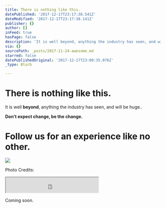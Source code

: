 ```yaml
---
title: There is nothing like this.
datePublished: '2017-12-17T23:17:38.541Z'
dateModified: '2017-12-17T23:17:38.141Z'
publisher: {}
author: []
inFeed: true
hasPage: false
description: 'It is well beyond, anything the industry has seen, and will be huge..'
via: {}
sourcePath: _posts/2017-11-24-awesome.md
starred: false
datePublishedOriginal: '2017-12-17T23:00:35.076Z'
_type: Blurb

---
```

# There is nothing like this.

It is well **beyond**, anything the industry has seen, and will be huge..

**Don't expect change, be the change.**

# Follow us for an experience like no other.
![](https://the-grid-user-content.s3-us-west-2.amazonaws.com/a12ab4f1-e605-4b50-9ee5-a988e6ac0e9c.jpg)

Photo Credits:

<iframe src="https://the-grid.github.io/ed-userhtml/?g=eJydUk2P2zYQ_SsDHXIyaX0l3pVW23bRBi2K5NAg54CWxhKxFKmSlGXvr8-QkpJLTwVMk3p8b2Y4854EOH9X2CRn0b721sy6Y61RxlZnRUi9npdBeqw93jzrsDVWeGl0pY3GehJdJ3VfldMNPky3-mK0ZxcxSnWvmJgmhczdncfxAC9K6tdPov0Svz8S8QDv_p2Nr78IDR-t0K10rVmh_epPVFf0shXwGWfc736gB_h6nrWfD_CPORtvDvA5_m9xsTcIX__aZb9ZKdQBnNCOObTyspbr5BtWWb5Xv6DsB1-djepqKhnZsAIZz-tOukmJeyV1vDkrQ006G9uhZVZ0cnZVQXESGCxemmTwfnLV8TjrIHMDb814_BUv-DpbLd5-mf34bUSSjQ3x0Vqh3olxqgPe0kHIXjfTQE_qrZgGStJaovufJCoYtW9W-EV0PSbghe3RN8k3mqF-TcCiahJtzIQaLWizpkJLTOnD8H83i1ZGdHCxiNAZWAbh8Urku5lhEdrDQC1gFp1Rcxg-xKIcCcwIf1wQ_o4PSp6f3ETD3Ez1n93aHUP9htgr0lx7uI1Ku7Vj1LBlWfhScGP7Y56m6ZEYyR51H0cY2CI7P1Ri9qaejJPRl_RcMugVa3pA8IhiQlEfq1F2nSIbm6liWRi2VGqzdgJXicuLuTVJCikUOf2ortie5314TJnePB1X8GkSfoCuST7lKX-A7IFnbQo5P7Gc51DyB0Yr7C4cCMzYBrYpfZ2Imu-UuBPGM1hPMUBYb2NGrmMnXl6zkj_GDAXL-CNdFiQrwj6wvOBlS1FLSAMYCGwjXFn2PmYsYEN36VDwk4qlFS0vSZMRg8qnFI8sHx74h5ZyQ0j5nhLmYalYXhmkbUwXgsFWT1hvIyMhnHhIWtKjC0pGXz8WYVQknYBqjjstRyzYzlFb0qOJGAREg00c7HUMfaeNDBH-yWz_y3I_LbsHOYrn72S3mTs" height="50" style=""></iframe>

Coming soon.